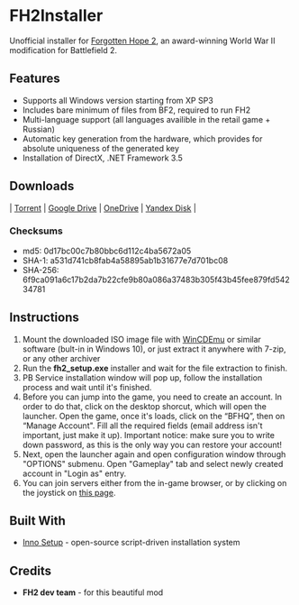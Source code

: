 # FH2Installer
Unofficial installer for [Forgotten Hope 2](http://fhmod.org), an award-winning World War II modification for Battlefield 2.

## Features
* Supports all Windows version starting from XP SP3
* Includes bare minimum of files from BF2, required to run FH2
* Multi-language support (all languages availible in the retail game + Russian)
* Automatic key generation from the hardware, which provides for absolute uniqueness of the generated key
* Installation of DirectX, .NET Framework 3.5

## Downloads
| [Torrent](https://playfh2.net/FH2%20Unofficial%20Standalone.torrent)  | [Google Drive](https://drive.google.com/file/d/1pv8EanifFFDWar5SL48Hg7eJqCNRSbXK/view) | 
[OneDrive](https://1drv.ms/u/s!ArKl6aZTApvloXMZF1p7U8_LfmCC?e=nSagG9) | [Yandex Disk](https://yadi.sk/d/BOtMP3iiR3feXQ) |

### Checksums
* md5: 0d17bc00c7b80bbc6d112c4ba5672a05
* SHA-1: a531d741cb8fab4a58895ab1b31677e7d701bc08
* SHA-256: 6f9ca091a6c17b2da7b22cfe9b80a086a37483b305f43b45fee879fd54234781


## Instructions
1. Mount the downloaded ISO image file with [WinCDEmu](http://wincdemu.sysprogs.org) or similar software (bult-in in Windows 10), or just extract it anywhere with 7-zip, or any other archiver
2. Run the **fh2_setup.exe** installer and wait for the file extraction to finish.
3. PB Service installation window will pop up, follow the installation process and wait until it's finished.
4. Before you can jump into the game, you need to create an account. In order to do that, click on the desktop shorcut, which will open the launcher. Open the game, once it's loads, click on the “BFHQ”, then on “Manage Account". Fill all the required fields (email address isn't important, just make it up). Important notice: make sure you to write down password, as this is the only way you can restore your account!
5. Next, open the launcher again and open configuration window through "OPTIONS" submenu.  Open "Gameplay" tab and select newly created account in "Login as" entry.
6. You can join servers either from the in-game browser, or by clicking on the joystick on [this page](http://forgottenhope.warumdarum.de/fh2_gameserver.php).

## Built With
* [Inno Setup](http://www.jrsoftware.org/isinfo.php) - open-source script-driven installation system 

## Credits
* **FH2 dev team** - for this beautiful mod

